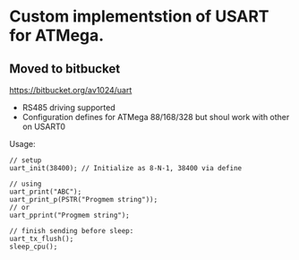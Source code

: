 Custom implementstion of USART for ATMega.
==========================================

Moved to bitbucket
------------------

https://bitbucket.org/av1024/uart

 - RS485 driving supported
 - Configuration defines for ATMega 88/168/328 but shoul work with other on USART0
 
 Usage:

```
// setup
uart_init(38400); // Initialize as 8-N-1, 38400 via define

// using
uart_print("ABC");
uart_print_p(PSTR("Progmem string"));
// or
uart_pprint("Progmem string");

// finish sending before sleep:
uart_tx_flush();
sleep_cpu();
```
